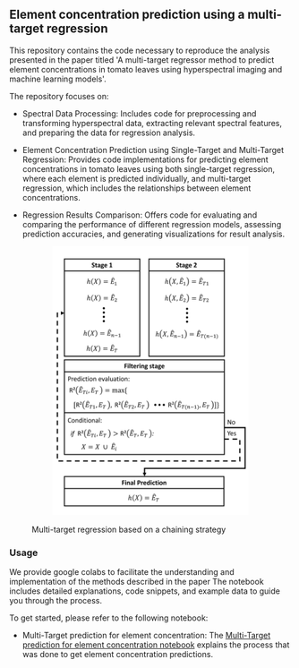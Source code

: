 ## Element concentration prediction using a multi-target regression

This repository contains the code necessary to reproduce the analysis presented in the paper titled 'A multi-target regressor method to predict element concentrations in tomato leaves using hyperspectral imaging and machine learning models'.

The repository focuses on:

- Spectral Data Processing: Includes code for preprocessing and transforming hyperspectral data, extracting relevant spectral features, and preparing the data for regression analysis.

- Element Concentration Prediction using Single-Target and Multi-Target Regression: Provides code implementations for predicting element concentrations in tomato leaves using both single-target regression, where each element is predicted individually, and multi-target regression, which includes the relationships between element concentrations.
  
- Regression Results Comparison: Offers code for evaluating and comparing the performance of different regression models, assessing prediction accuracies, and generating visualizations for result analysis.

<figure>
    <p align="center">
        <img src="figures/mt_pipeline.jpg" alt="alt" width="350" height="480">
    </p>
    <figcaption>Multi-target regression based on a chaining strategy</figcaption>
</figure>

### Usage

We provide google colabs to facilitate the understanding and implementation of the methods described in the paper The notebook includes detailed explanations, code snippets, and example data to guide you through the process.

To get started, please refer to the following notebook:

- Multi-Target prediction for element concentration: The [Multi-Target prediction for element concentration notebook]() explains the process that was done to get element concentration predictions.








